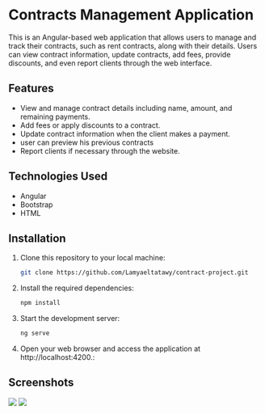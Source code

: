 # Contracts Management Application

This is an Angular-based web application that allows users to manage and track their contracts, such as rent contracts, along with their details. Users can view contract information, update contracts, add fees, provide discounts, and even report clients through the web interface.

## Features

- View and manage contract details including name, amount, and remaining payments.
- Add fees or apply discounts to a contract.
- Update contract information when the client makes a payment.
- user can preview his previous contracts
- Report clients if necessary through the website.

## Technologies Used

- Angular
- Bootstrap
- HTML

## Installation

1. Clone this repository to your local machine:

   ```bash
   git clone https://github.com/Lamyaeltatawy/contract-project.git
2. Install the required dependencies:
   ```bash
   npm install
3. Start the development server:
   ```bash
   ng serve
4. Open your web browser and access the application at http://localhost:4200.:
  
## Screenshots
<div>
  <img src="./src/assets/pho.jpg"/>
  <img src="./src/assets/phot.jpg"/>
</div>



